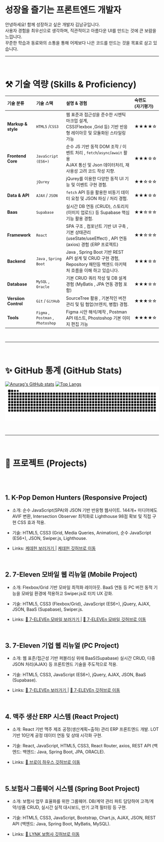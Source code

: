 # 성장을 즐기는 프론트엔드 개발자
안녕하세요! 함께 성장하고 싶은 개발자 김남규입니다. <br>
사용자 경험을 최우선으로 생각하며, 직관적이고 아름다운 UI를 만드는 것에 큰 보람을 느낍니다. <br>
꾸준한 학습과 동료와의 소통을 통해 어제보다 나은 코드를 만드는 것을 목표로 삼고 있습니다. 

<hr><br>

# ⚒️ 기술 역량 (Skills & Proficiency)

|기술 분류 | 기술 스택| 설명 & 경험| 숙련도 <br>(자기평가)|
| :-----------------------------| :-------------------| :-------------------------------------------------------------| :----------------|
|**Markup & style** | `HTML5` /`CSS3`   |  웹 표준과 접근성을 준수한 시멘틱 마크업 설계, <br> CSS(Flexbox ,Grid 등) 기반 반응형 레이아웃 및 모듈화된 스타일링 가능 |  ★★★★☆ |
|**Frontend Core**| `JavaScript (ES6+)` |  순수 JS 기반 동적 DOM 조작 / 이벤트 처리 , `fetch`/`async`/`await` 활용 <br> AJAX 통신 및 Json 데이터처리, 재사용성 고려 코드 작성 지향. |  ★★★☆☆ |
|                 | `jQurey` | jQurey를 이용한 다양한 동적 UI 기능 및 이벤트 구현 경험. | ★★☆☆☆ |
|**Data & API**| `AJAX` / `JSON` | `fetch` API 등을 활용한 비동기 데이터 요청 및 JSON 파싱 / 처리 경험. |★★★☆☆ |
|**Baas**| `Supabase` | 실시간 DB 연동 (CRUD), 스토리지 (이미지 업로드) 등 Supabase 핵심 기능 활용 경험. |★★☆☆☆ |
|**Framework**|`React` | SPA 구조 , 컴포넌트 기반 UI 구축 ,기본 상태관리 (useState/useEffect) , API 연동(axios) 경험 (ERP 프로젝트) |★★☆☆☆|
|**Backend**| `Java` , `Spring Boot`| Java , Spring Boot 기반 REST API 설계 및 CRUD 구현 경험, Repository 패턴등 백엔드 아키텍처 흐름을 이해 하고 있습니다. |★★★☆☆|
|**Database**| `MySQL` , `Oracle` | 기본 CRUD 쿼리 작성 및 DB 설계 경험 (MyBatis , JPA 연동 경험 포함) |★★★☆☆| 
|**Versiion Control**| `Git` / `GitHub` | SourceTree 활용 , 기본적인 버전 관리 및 팀 협업(브렌치, 병합) 경험. |★★★☆☆|
|**Tools**| `Figma` , `Postman` , `Photoshop` | Figma 시안 해석/제작 , Postman API 테스트, Phostoshop 기본 이미지 편집 가능 |★★★★☆|

<br/><hr/><br/>

# ✨ GitHub 통계 (GitHub Stats)

[![Anurag's GitHub stats](https://github-readme-stats.vercel.app/api?username=rlaskarb&show_icons=true&theme=radical)](https://github.com/anuraghazra/github-readme-stats)
[![Top Langs](https://github-readme-stats.vercel.app/api/top-langs/?username=rlaskarb&layout=compact&theme=radical)](https://github.com/anuraghazra/github-readme-stats)
![snake animation](https://github.com/rlaskarb/rlaskarb/blob/output/github-contribution-grid-snake.svg) 

<br/><hr/><br/>

# 📂  프로젝트 (Projects)
<br><br>

## 1. K-Pop Demon Hunters (Responsive Project)

- 소개: 순수 JavaScript(SPA)와 JSON 기반 반응형 웹사이트. 144개+ 미디어에도 AVIF 변환, Intersection Observer 최적화로 Lighthouse 98점 확보 및 직접 구현 CSS 효과 적용.

- 기술: HTML5, CSS3 (Grid, Media Queries, Animation), 순수 JavaScript (ES6+), JSON, Swiper.js, Lighthouse.

- Links: <a href="https://rlaskarb20.mycafe24.com/mobile/" target="_blank"> 케데헌 보러가기 </a>  | <a href="https://github.com/rlaskarb/KPopDemonHunters" target="_blank"> 케데헌 깃허브로 이동 </a>

<br>

## 2. 7-Eleven 모바일 웹 리뉴얼 (Mobile Project)

- 소개: Flexbox/Grid 기반 모바일 최적화 레이아웃. BaaS 연동 등 PC 버전 동적 기능을 모바일 환경에 적용하고 Swiper.js로 터치 UX 강화.

- 기술: HTML5, CSS3 (Flexbox/Grid), JavaScript (ES6+), jQuery, AJAX, JSON, BaaS (Supabase), Swiper.js.

- Links: <a href="https://rlaskarb20.mycafe24.com/media/" target="_blank">🚀 7-ELEVEn 모바일 보러가기 </a>  | <a href="https://github.com/rlaskarb/7-eleven_mobile" target="_blank"> 🐙 7-ELEVEn 모바일 깃허브로 이동 </a>

<br>

## 3. 7-Eleven 기업 웹 리뉴얼 (PC Project)

- 소개: 웹 표준/접근성 기반 퍼블리싱 위에 BaaS(Supabase) 실시간 CRUD, 다중 JSON 처리(AJAX) 등 프론트엔드 기술을 주도적으로 적용.

- 기술: HTML5, CSS3, JavaScript (ES6+), jQuery, AJAX, JSON, BaaS (Supabase).

- Links: <a href="https://rlaskarb20.mycafe24.com/" target="_blank">🚀 7-ELEVEn 보러가기 </a>  | <a href="https://github.com/rlaskarb/7-ELEVEn" target="_blank"> 🐙 7-ELEVEn 깃허브로 이동 </a>

<br>

## 4. 맥주 생산 ERP 시스템 (React Project)

- 소개: React 기반 맥주 제조 공정(생산계획~출하) 관리 ERP 프론트엔드 개발. LOT 기반 10단계 공정 데이터 연동 및 상태 시각화 구현.

- 기술: React, JavaScript, HTML5, CSS3, React Router, axios, REST API (백엔드: 백엔드: Java, Spring Boot, JPA, ORACLE).

- Links: <a href="https://github.com/rlaskarb/QualityCore" target="_blank"> 🐙 브로이 하우스 깃허브로 이동 </a>
<br/>

## 5.보험사 그룹웨어 시스템 (Spring Boot Project)

- 소개: 보험사 업무 효율화를 위한 그룹웨어. DB/계약 관리 파트 담당하여 고객/계약/상품 CRUD, 실시간 실적 대시보드, 만기 고객 필터링 등 구현.

- 기술: HTML5, CSS3, JavaScript, Bootstrap, Chart.js, AJAX, JSON, REST API (백엔드: Java, Spring Boot, MyBatis, MySQL).

- Links: <a href="https://github.com/rlaskarb/LYNK_LIFE" target="_blank"> 🐙 LYNK 보험사 깃허브로 이동 </a>
  
<br/>



